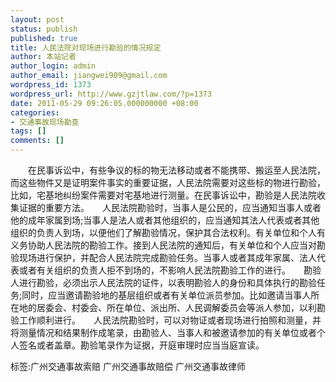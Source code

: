 ```yaml
---
layout: post
status: publish
published: true
title: 人民法院对现场进行勘验的情况规定
author: 本站记者
author_login: admin
author_email: jiangwei909@gmail.com
wordpress_id: 1373
wordpress_url: http://www.gzjtlaw.com/?p=1373
date: 2011-05-29 09:26:05.000000000 +08:00
categories:
- 交通事故现场勘查
tags: []
comments: []
---
```

　　在民事诉讼中，有些争议的标的物无法移动或者不能携带、搬运至人民法院，而这些物件又是证明案件事实的重要证据，人民法院需要对这些标的物进行勘验，比如，宅基地纠纷案件需要对宅基地进行测量。在民事诉讼中，勘验是人民法院收集证据的重要方法。　　人民法院勘验时，当事人是公民的，应当通知当事人或者他的成年家属到场;当事人是法人或者其他组织的，应当通知其法人代表或者其他组织的负责人到场，以便他们了解勘验情况，保护其合法权利。有关单位和个人有义务协助人民法院的勘验工作。接到人民法院的通知后，有关单位和个人应当对勘验现场进行保护，并配合人民法院完成勘验任务。当事人或者其成年家属、法人代表或者有关组织的负责人拒不到场的，不影响人民法院勘验工作的进行。　　勘验人进行勘验，必须出示人民法院的证件，以表明勘验人的身份和具体执行的勘验任务;同时，应当邀请勘验地的基层组织或者有关单位派员参加。比如邀请当事人所在地的居委会、村委会、所在单位、派出所、人民调解委员会等派人参加，以利勘验工作顺利进行。　　人民法院勘验时，可以对物证或者现场进行拍照和测量，并将测量情况和结果制作成笔录，由勘验人、当事人和被邀请参加的有关单位或者个人签名或者盖章。勘验笔录作为证据，开庭审理时应当当庭宣读。标签:广州交通事故索赔 广州交通事故赔偿 广州交通事故律师
